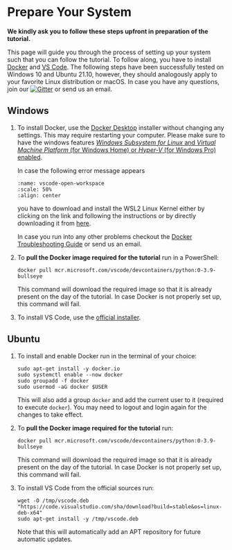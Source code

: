 # Prepare Your System

**We kindly ask you to follow these steps upfront in preparation of the tutorial.**

This page will guide you through the process of setting up your system such that you can follow the tutorial.
To follow along, you have to install [Docker](https://docker.io) and [VS Code](https://code.visualstudio.com).
The following steps have been successfully tested on Windows 10 and Ubuntu 21.10, however, they should analogously apply to your favorite Linux distribution or macOS.
In case you have any questions, join our <a href="https://gitter.im/koehlma/momba?utm_source=badge&utm_medium=badge&utm_campaign=pr-badge"><img alt="Gitter" src="https://badges.gitter.im/koehlma/momba.svg"></a> or send us an email.


## Windows

1. To install Docker, use the [Docker Desktop](https://www.docker.com/products/docker-desktop) installer without changing any settings.
    This may require restarting your computer.
    Please make sure to have the windows features [*Windows Subsystem for Linux* and *Virtual Machine Platform* (for Windows Home) or *Hyper-V* (for Windows Pro) enabled](https://docs.docker.com/desktop/windows/troubleshoot/#virtualization).
    
    In case the following error message appears
    ```{image} ./images/windows-docker-wsl2-incomplete.png
    :name: vscode-open-workspace
    :scale: 50%
    :align: center
    ```
    you have to download and install the WSL2 Linux Kernel either by clicking on the link and following the instructions or by directly downloading it from [here](https://wslstorestorage.blob.core.windows.net/wslblob/wsl_update_x64.msi).
        
    In case you run into any other problems checkout the [Docker Troubleshooting Guide](https://docs.docker.com/desktop/windows/troubleshoot/) or send us an email.
2. To **pull the Docker image required for the tutorial** run in a PowerShell:
    ```
    docker pull mcr.microsoft.com/vscode/devcontainers/python:0-3.9-bullseye
    ```
    This command will download the required image so that it is already present on the day of the tutorial.
    In case Docker is not properly set up, this command will fail.
3. To install VS Code, use the [official installer](https://code.visualstudio.com/#alt-downloads).


## Ubuntu

1. To install and enable Docker run in the terminal of your choice:
    ```
    sudo apt-get install -y docker.io
    sudo systemctl enable --now docker
    sudo groupadd -f docker
    sudo usermod -aG docker $USER
    ```
    This will also add a group `docker` and add the current user to it (required to execute `docker`).
    You may need to logout and login again for the changes to take effect.

2. To **pull the Docker image required for the tutorial** run:
    ```
    docker pull mcr.microsoft.com/vscode/devcontainers/python:0-3.9-bullseye
    ```
    This command will download the required image so that it is already present on the day of the tutorial.
    In case Docker is not properly set up, this command will fail.
3. To install VS Code from the official sources run:
    ```
    wget -O /tmp/vscode.deb "https://code.visualstudio.com/sha/download?build=stable&os=linux-deb-x64"
    sudo apt-get install -y /tmp/vscode.deb
    ```
    Note that this will automatically add an APT repository for future automatic updates.
